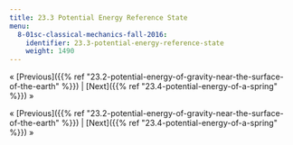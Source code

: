 ```yaml
---
title: 23.3 Potential Energy Reference State
menu:
  8-01sc-classical-mechanics-fall-2016:
    identifier: 23.3-potential-energy-reference-state
    weight: 1490
---
```

« [Previous]({{% ref "23.2-potential-energy-of-gravity-near-the-surface-of-the-earth" %}}) | [Next]({{% ref "23.4-potential-energy-of-a-spring" %}}) »

« [Previous]({{% ref "23.2-potential-energy-of-gravity-near-the-surface-of-the-earth" %}}) | [Next]({{% ref "23.4-potential-energy-of-a-spring" %}}) »